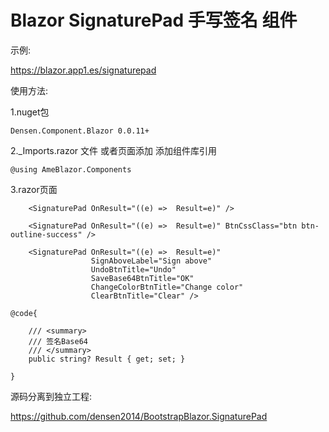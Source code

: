 # Blazor SignaturePad 手写签名 组件

示例:

https://blazor.app1.es/signaturepad

使用方法:

1.nuget包

```Densen.Component.Blazor 0.0.11+```

2._Imports.razor 文件 或者页面添加 添加组件库引用

```@using AmeBlazor.Components```


3.razor页面
```
    <SignaturePad OnResult="((e) =>  Result=e)" />
```
```
    <SignaturePad OnResult="((e) =>  Result=e)" BtnCssClass="btn btn-outline-success" />
```
```
    <SignaturePad OnResult="((e) =>  Result=e)"
                  SignAboveLabel="Sign above"
                  UndoBtnTitle="Undo"
                  SaveBase64BtnTitle="OK"
                  ChangeColorBtnTitle="Change color"
                  ClearBtnTitle="Clear" />
```

```
@code{

    /// <summary>
    /// 签名Base64
    /// </summary>
    public string? Result { get; set; }

}
```

源码分离到独立工程:

https://github.com/densen2014/BootstrapBlazor.SignaturePad